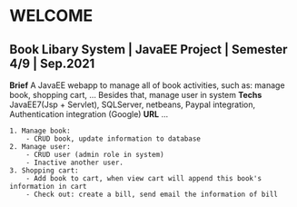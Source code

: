 # WELCOME

## Book Libary System | JavaEE Project | Semester 4/9 | Sep.2021

**Brief** A JavaEE webapp to manage all of book activities, such as: manage book, shopping cart, ... Besides that, manage user in system
**Techs** JavaEE7(Jsp + Servlet), SQLServer, netbeans, Paypal integration, Authentication integration (Google)
**URL** ...

    1. Manage book:
        - CRUD book, update information to database
    2. Manage user:
        - CRUD user (admin role in system)
        - Inactive another user.
    3. Shopping cart:
        - Add book to cart, when view cart will append this book's information in cart
        - Check out: create a bill, send email the information of bill

